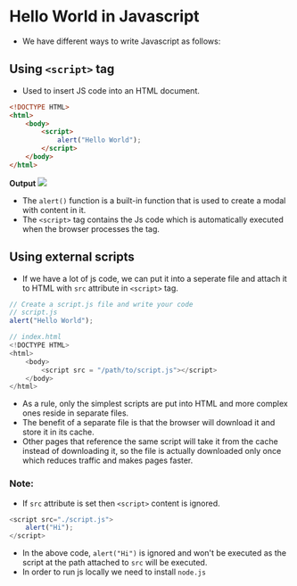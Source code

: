 # Hello World in Javascript

- We have different ways to write Javascript as follows:

## Using `<script>` tag
- Used to insert JS code into an HTML document.

```html
<!DOCTYPE HTML>
<html>
    <body>
        <script>
            alert("Hello World");
        </script>
    </body>
</html>
```

**Output**
![](/Javascript-Notes/assets/images/2023-01-22-19-23-13.png)  

- The `alert()` function is a built-in function that is used to create a modal with content in it.
- The `<script>` tag contains the Js code which is automatically executed when the browser processes the tag.

## Using external scripts
- If we have a lot of js code, we can put it into a seperate file and attach it to HTML with `src` attribute in `<script>` tag.

```js
// Create a script.js file and write your code
// script.js
alert("Hello World");

// index.html
<!DOCTYPE HTML>
<html>
    <body>
        <script src = "/path/to/script.js"></script>
    </body>
</html>
```

- As a rule, only the simplest scripts are put into HTML and more complex ones reside in separate files.
- The benefit of a separate file is that the browser will download it and store it in its cache.
- Other pages that reference the same script will take it from the cache instead of downloading it, so the file is actually downloaded only once which reduces traffic and makes pages faster.

### Note:
- If `src` attribute is set then `<script>` content is ignored.

```js
<script src="./script.js">
    alert("Hi");
</script>
```

- In the above code, `alert("Hi")` is ignored and won't be executed as the script at the path attached to `src` will be executed.
- In order to run js locally we need to install `node.js`